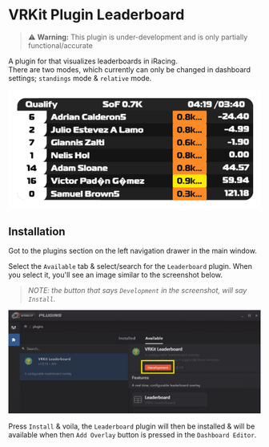 # VRKit Plugin Leaderboard

> ⚠️ **Warning:** This plugin is under-development and is
> only partially functional/accurate

A plugin for that visualizes leaderboards in iRacing.  
There are two modes, which currently can only be changed
in dashboard settings;  `standings` mode & `relative` mode.

![Leaderboard Sample Screenshot](assets/screenshots/screenshot-plugin-leaderboard-02.png)

## Installation

Got to the plugins section on the left navigation drawer 
in the main window.

Select the `Available` tab & select/search for the `Leaderboard` 
plugin. When you select it, you'll see an image similar to
the screenshot below.

> _NOTE: the button that says `Development` in the screenshot, will say `Install`._

![Leaderboard Plugin Installation](assets/screenshots/screenshot-install-leaderboard.png)

Press `Install` & voila, the `Leaderboard` plugin will then be installed &
will be available when then `Add Overlay` button is pressed in the `Dashboard Editor`.
